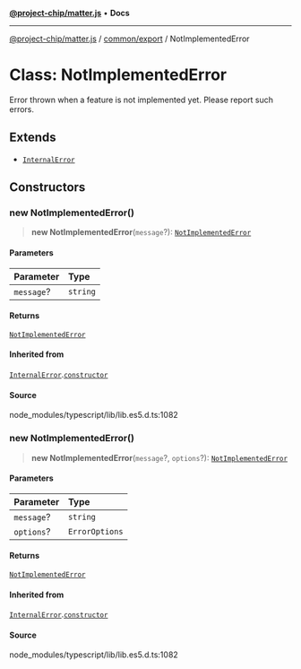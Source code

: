[**@project-chip/matter.js**](../../../README.md) • **Docs**

***

[@project-chip/matter.js](../../../modules.md) / [common/export](../README.md) / NotImplementedError

# Class: NotImplementedError

Error thrown when a feature is not implemented yet. Please report such errors.

## Extends

- [`InternalError`](InternalError.md)

## Constructors

### new NotImplementedError()

> **new NotImplementedError**(`message`?): [`NotImplementedError`](NotImplementedError.md)

#### Parameters

| Parameter | Type |
| :------ | :------ |
| `message`? | `string` |

#### Returns

[`NotImplementedError`](NotImplementedError.md)

#### Inherited from

[`InternalError`](InternalError.md).[`constructor`](InternalError.md#constructors)

#### Source

node\_modules/typescript/lib/lib.es5.d.ts:1082

### new NotImplementedError()

> **new NotImplementedError**(`message`?, `options`?): [`NotImplementedError`](NotImplementedError.md)

#### Parameters

| Parameter | Type |
| :------ | :------ |
| `message`? | `string` |
| `options`? | `ErrorOptions` |

#### Returns

[`NotImplementedError`](NotImplementedError.md)

#### Inherited from

[`InternalError`](InternalError.md).[`constructor`](InternalError.md#constructors)

#### Source

node\_modules/typescript/lib/lib.es5.d.ts:1082
